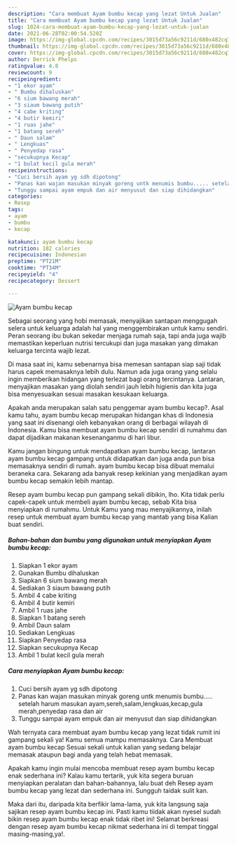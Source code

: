 ```yaml
---
description: "Cara membuat Ayam bumbu kecap yang lezat Untuk Jualan"
title: "Cara membuat Ayam bumbu kecap yang lezat Untuk Jualan"
slug: 1024-cara-membuat-ayam-bumbu-kecap-yang-lezat-untuk-jualan
date: 2021-06-28T02:00:54.520Z
image: https://img-global.cpcdn.com/recipes/3015d73a56c9211d/680x482cq70/ayam-bumbu-kecap-foto-resep-utama.jpg
thumbnail: https://img-global.cpcdn.com/recipes/3015d73a56c9211d/680x482cq70/ayam-bumbu-kecap-foto-resep-utama.jpg
cover: https://img-global.cpcdn.com/recipes/3015d73a56c9211d/680x482cq70/ayam-bumbu-kecap-foto-resep-utama.jpg
author: Derrick Phelps
ratingvalue: 4.8
reviewcount: 9
recipeingredient:
- "1 ekor ayam"
- " Bumbu dihaluskan"
- "6 sium bawang merah"
- "3 siaum bawang putih"
- "4 cabe kriting"
- "4 butir kemiri"
- "1 ruas jahe"
- "1 batang sereh"
- " Daun salam"
- " Lengkuas"
- " Penyedap rasa"
- "secukupnya Kecap"
- "1 bulat kecil gula merah"
recipeinstructions:
- "Cuci bersih ayam yg sdh dipotong"
- "Panas kan wajan masukan minyak goreng untk menumis bumbu..... setelah harum masukan ayam,sereh,salam,lengkuas,kecap,gula merah,penyedap rasa dan air"
- "Tunggu sampai ayam empuk dan air menyusut dan siap dihidangkan"
categories:
- Resep
tags:
- ayam
- bumbu
- kecap

katakunci: ayam bumbu kecap 
nutrition: 182 calories
recipecuisine: Indonesian
preptime: "PT21M"
cooktime: "PT34M"
recipeyield: "4"
recipecategory: Dessert

---
```



![Ayam bumbu kecap](https://img-global.cpcdn.com/recipes/3015d73a56c9211d/680x482cq70/ayam-bumbu-kecap-foto-resep-utama.jpg)

Sebagai seorang yang hobi memasak, menyajikan santapan menggugah selera untuk keluarga adalah hal yang menggembirakan untuk kamu sendiri. Peran seorang ibu bukan sekedar menjaga rumah saja, tapi anda juga wajib memastikan keperluan nutrisi tercukupi dan juga masakan yang dimakan keluarga tercinta wajib lezat.

Di masa  saat ini, kamu sebenarnya bisa memesan santapan siap saji tidak harus capek memasaknya lebih dulu. Namun ada juga orang yang selalu ingin memberikan hidangan yang terlezat bagi orang tercintanya. Lantaran, menyajikan masakan yang diolah sendiri jauh lebih higienis dan kita juga bisa menyesuaikan sesuai masakan kesukaan keluarga. 



Apakah anda merupakan salah satu penggemar ayam bumbu kecap?. Asal kamu tahu, ayam bumbu kecap merupakan hidangan khas di Indonesia yang saat ini disenangi oleh kebanyakan orang di berbagai wilayah di Indonesia. Kamu bisa membuat ayam bumbu kecap sendiri di rumahmu dan dapat dijadikan makanan kesenanganmu di hari libur.

Kamu jangan bingung untuk mendapatkan ayam bumbu kecap, lantaran ayam bumbu kecap gampang untuk didapatkan dan juga anda pun bisa memasaknya sendiri di rumah. ayam bumbu kecap bisa dibuat memalui beraneka cara. Sekarang ada banyak resep kekinian yang menjadikan ayam bumbu kecap semakin lebih mantap.

Resep ayam bumbu kecap pun gampang sekali dibikin, lho. Kita tidak perlu capek-capek untuk membeli ayam bumbu kecap, sebab Kita bisa menyiapkan di rumahmu. Untuk Kamu yang mau menyajikannya, inilah resep untuk membuat ayam bumbu kecap yang mantab yang bisa Kalian buat sendiri.

<!--inarticleads1-->

##### Bahan-bahan dan bumbu yang digunakan untuk menyiapkan Ayam bumbu kecap:

1. Siapkan 1 ekor ayam
1. Gunakan  Bumbu dihaluskan
1. Siapkan 6 sium bawang merah
1. Sediakan 3 siaum bawang putih
1. Ambil 4 cabe kriting
1. Ambil 4 butir kemiri
1. Ambil 1 ruas jahe
1. Siapkan 1 batang sereh
1. Ambil  Daun salam
1. Sediakan  Lengkuas
1. Siapkan  Penyedap rasa
1. Siapkan secukupnya Kecap
1. Ambil 1 bulat kecil gula merah




<!--inarticleads2-->

##### Cara menyiapkan Ayam bumbu kecap:

1. Cuci bersih ayam yg sdh dipotong
1. Panas kan wajan masukan minyak goreng untk menumis bumbu..... setelah harum masukan ayam,sereh,salam,lengkuas,kecap,gula merah,penyedap rasa dan air
1. Tunggu sampai ayam empuk dan air menyusut dan siap dihidangkan




Wah ternyata cara membuat ayam bumbu kecap yang lezat tidak rumit ini gampang sekali ya! Kamu semua mampu memasaknya. Cara Membuat ayam bumbu kecap Sesuai sekali untuk kalian yang sedang belajar memasak ataupun bagi anda yang telah hebat memasak.

Apakah kamu ingin mulai mencoba membuat resep ayam bumbu kecap enak sederhana ini? Kalau kamu tertarik, yuk kita segera buruan menyiapkan peralatan dan bahan-bahannya, lalu buat deh Resep ayam bumbu kecap yang lezat dan sederhana ini. Sungguh taidak sulit kan. 

Maka dari itu, daripada kita berfikir lama-lama, yuk kita langsung saja sajikan resep ayam bumbu kecap ini. Pasti kamu tiidak akan nyesel sudah bikin resep ayam bumbu kecap enak tidak ribet ini! Selamat berkreasi dengan resep ayam bumbu kecap nikmat sederhana ini di tempat tinggal masing-masing,ya!.

